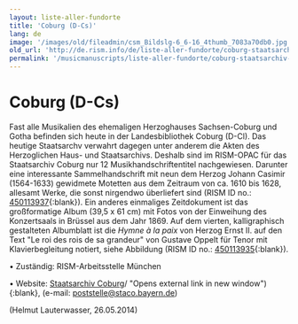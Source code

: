 ```yaml
---
layout: liste-aller-fundorte
title: 'Coburg (D-Cs)'
lang: de
image: '/images/old/fileadmin/csm_Bildslg-6_6-16_4thumb_7083a70db0.jpg'
old_url: 'http://de.rism.info/de/liste-aller-fundorte/coburg-staatsarchiv-d-cs.html'
permalink: '/musicmanuscripts/liste-aller-fundorte/coburg-staatsarchiv-d-cs.html'
---
```



# Coburg (D-Cs)


Fast alle Musikalien des ehemaligen Herzoghauses Sachsen-Coburg und Gotha befinden sich heute in der Landesbibliothek Coburg (D-Cl). Das heutige Staatsarchv verwahrt dagegen unter anderem die Akten des Herzoglichen Haus- und Staatsarchivs. Deshalb sind im RISM-OPAC für das Staatsarchiv Coburg nur 12 Musikhandschriftentitel nachgewiesen. Darunter eine interessante Sammelhandschrift mit neun dem Herzog Johann Casimir (1564-1633) gewidmete Motetten aus dem Zeitraum von ca. 1610 bis 1628, allesamt Werke, die sonst nirgendwo überliefert sind (RISM ID no.: [450113937](http://opac.rism.info/search?id=450113937&db=251&View=rism "Opens external link in new window"){:blank}). Ein anderes einmaliges Zeitdokument ist das großformatige Album (39,5 x 61 cm) mit Fotos von der Einweihung des Konzertsaals in Brüssel aus dem Jahr 1869. Auf dem vierten, kalligraphisch gestalteten Albumblatt ist die _Hymne à la paix_ von Herzog Ernst II. auf den Text "Le roi des rois de sa grandeur" von Gustave Oppelt für Tenor mit Klavierbegleitung notiert, siehe Abbildung (RISM ID no.: [450113935](http://opac.rism.info/search?id=450113935&db=251&View=rism "Opens external link in new window"){:blank}).

• Zuständig: RISM-Arbeitsstelle München

• Website: [Staatsarchiv Coburg](https://www.gda.bayern.de/coburg)/ "Opens external link in new window"){:blank}, (e-mail: [poststelle@staco.bayern.de](mailto:poststelle@staco.bayern.de "Opens window for sending email"))

(Helmut Lauterwasser, 26.05.2014)

